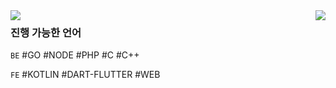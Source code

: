 <div>

  <a href="#" width="50%">
    <img align="left"   padding="0" margin="0"  src="https://github-readme-stats.vercel.app/api/top-langs/?username=rkdmf0000&theme=dracula&layout=compact&langs_count=24" />
  </a>

  <a href="#" width="50%">
    <img align="right" padding="0" margin="0"  src="https://github-readme-stats.vercel.app/api/wakatime?username=rkdmf0000&theme=dracula&layout=compact" />
  </a>

</div>


### 진행 가능한 언어
`BE` #GO #NODE #PHP #C #C++  
  
`FE` #KOTLIN #DART-FLUTTER #WEB 
